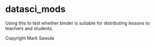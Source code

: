 # datasci_mods
Using this to test whether binder is suitable for distributing lessons to teachers and students.

Copyright Mark Sawula
